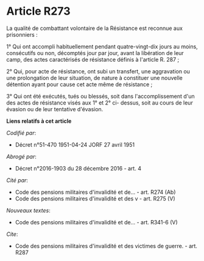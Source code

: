 # Article R273

La qualité de combattant volontaire de la Résistance est reconnue aux prisonniers :

1° Qui ont accompli habituellement pendant quatre-vingt-dix jours au moins, consécutifs ou non, décomptés jour par jour,
avant la libération de leur camp, des actes caractérisés de résistance définis à l'article R. 287 ;

2° Qui, pour acte de résistance, ont subi un transfert, une aggravation ou une prolongation de leur situation, de nature à
constituer une nouvelle détention ayant pour cause cet acte même de résistance ;

3° Qui ont été exécutés, tués ou blessés, soit dans l'accomplissement d'un des actes de résistance visés aux 1° et 2° ci-
dessus, soit au cours de leur évasion ou de leur tentative d'évasion.

**Liens relatifs à cet article**

_Codifié par_:

  - Décret n°51-470 1951-04-24 JORF 27 avril 1951

_Abrogé par_:

  - Décret n°2016-1903 du 28 décembre 2016 - art. 4

_Cité par_:

  - Code des pensions militaires d'invalidité et de... - art. R274 (Ab)
  - Code des pensions militaires d'invalidité et des v - art. R275 (V)

_Nouveaux textes_:

  - Code des pensions militaires d'invalidité et de... - art. R341-6 (V)

_Cite_:

  - Code des pensions militaires d'invalidité et des victimes de guerre. - art. R287
